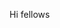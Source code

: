 Hi fellows 
<!---
- 📫 How to reach me ...
gabrielmarcano/gabrielmarcano is a ✨ special ✨ repository because its `README.md` (this file) appears on your GitHub profile.
You can click the Preview link to take a look at your changes.
--->
